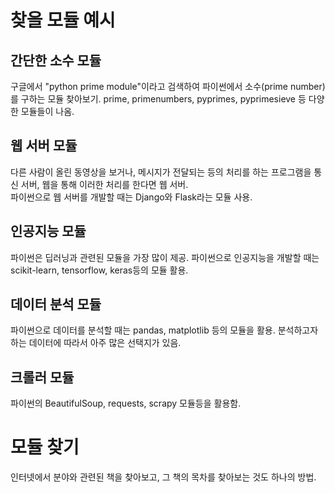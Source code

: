 # 찾을 모듈 예시
## 간단한 소수 모듈
구글에서 "python prime module"이라고 검색하여 파이썬에서 소수(prime number)를 구하는 모듈 찾아보기.
prime, primenumbers, pyprimes, pyprimesieve 등 다양한 모듈들이 나옴.

## 웹 서버 모듈
다른 사람이 올린 동영상을 보거나, 메시지가 전달되는 등의 처리를 하는 프로그램을 통신 서버, 웹을 통해 이러한 처리를 한다면 웹 서버.  
파이썬으로 웹 서버를 개발할 때는 Django와 Flask라는 모듈 사용.

## 인공지능 모듈
파이썬은 딥러닝과 관련된 모듈을 가장 많이 제공. 파이썬으로 인공지능을 개발할 때는 scikit-learn, tensorflow, keras등의 모듈 활용.

## 데이터 분석 모듈
파이썬으로 데이터를 분석할 때는 pandas, matplotlib 등의 모듈을 활용. 분석하고자 하는 데이터에 따라서 아주 많은 선택지가 있음.

## 크롤러 모듈
파이썬의 BeautifulSoup, requests, scrapy 모듈등을 활용함.

# 모듈 찾기
인터넷에서 분야와 관련된 책을 찾아보고, 그 책의 목차를 찾아보는 것도 하나의 방법.
